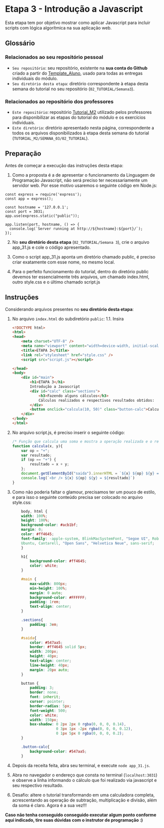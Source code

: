 
# Etapa 3 - Introdução a Javascript

  

Esta etapa tem por objetivo mostrar como aplicar Javascript para incluir scripts com lógica algorítmica na sua aplicação web.

  
## Glossário

### Relacionados ao seu repositório pessoal

- `Seu repositório`: seu repositório, existente na **sua conta do Github** criado a partir do [Template_Aluno](https://github.com/Intelihub/Template_Aluno), usado para todas as entregas individuais do módulo.
- `Seu diretório desta etapa`: diretório correspondente à etapa desta semana do tutorial no seu repositório (`02_TUTORIAL/Semana3`).

### Relacionados ao repositório dos professores

- `Este repositório`: repositório [Tutorial_M2](https://github.com/Intelihub/Tutorial_M2) utilizado pelos professores para disponibilizar as etapas do tutorial do módulo e os exercícios individuais.
- `Este diretório`: diretório apresentado nesta página, correspondente a todos os arquivos disponibilizados à etapa desta semana do tutorial (`TUTORIAL_M2/SEMANA_03/02_TUTORIAL`).




## Preparação

Antes de começar a execução das instruções desta etapa:
1. Como a proposta é a de apresentar o funcionamento da Linguagem de Programação Javascript, não será preciso ter necessariamente um servidor web. Por esse motivo usaremos o seguinte código em Node.js:

```
const express = require('express'); 
const app = express();

const hostname = '127.0.0.1';
const port = 3031;
app.use(express.static("public"));

app.listen(port, hostname, () => {
  console.log(`Server running at http://${hostname}:${port}/`);
});
```

2. No **seu diretório desta etapa** (`02_TUTORIAL/Semana 3`), crie o arquivo app_31.js e cole o código apresentado.

3. Como o script app_31.js aponta um diretório chamado public, é preciso criar exatamente com esse nome, no mesmo local. 
	
4. Para o perfeito funcionamento do tutorial, dentro do diretório public devemos ter essencialmente três arquivos, um chamado index.html, outro style.css e o último chamado script.js

## Instruções

Considerando arquivos presentes no **seu diretório desta etapa**:
1. No arquivo `index.html` do subdiretório `public`:
	1.1. Insira  
	
	```html 
	<!DOCTYPE html>
	<html>
	<head>
		<meta charset="UTF-8" />
		<meta name="viewport" content="width=device-width, initial-scale=1, maximum-scale=1" />
		<title>ETAPA 3</title>
		<link rel="stylesheet" href="style.css" />	
		<script src="script.js"></script>

	</head>
	<body>
		<div id="main">
			<h1>ETAPA 3</h1>
			Introdução a Javascript
			<div id="calc" class="sections">
				<h3>Fazendo alguns cálculos</h3>
				Cálculos realizados e respectivos resultados obtidos:
			</div>
			<button onclick="calcula(10, 50)" class="button-calc">Calcular 10 + 50</button>
		</div>
	</body>
	</html>
	``` 
2. No arquivo script.js, é preciso inserir o seguinte código:

	```javascript 
	/* Função que calcula uma soma e mostra a operação realizada e o resultado obtido */
	function calcula(x, y){
		var op = "+";
		var resultado;
		if (op == "+") {
			resultado = x + y;
		};
		document.getElementById("saida").innerHTML = `${x} ${op} ${y} = ${resultado}`;
		console.log(`<br /> ${x} ${op} ${y} = ${resultado}`)
	}
	```

3. Como não poderia faltar o glamour, precisamos ter um pouco de estilo, e para isso o seguinte conteúdo precisa ser colocado no arquivo style.css:

	```css 
		body, html {
		width: 100%;
		height: 100%;
		background-color: #acb1bf;
		margin: 0;
		color: #ff4645;
		font-family: -apple-system, BlinkMacSystemFont, "Segoe UI", Roboto, Oxygen,
		Ubuntu, Cantarell, "Open Sans", "Helvetica Neue", sans-serif;
		}

		h1{
			background-color: #ff4645;
			color: white;
		}

		#main {
			max-width: 800px;
			min-height: 100%;
			margin: 0 auto;
			background-color: #FFFFFF;
			padding: 1rem;
			text-align: center;
		}

		.sections{
			padding: 3em;
		}

		#saida{
			color: #547aa5;
			border: #ff4645 solid 5px;
			width: 200px;
			height: 40px;
			text-align: center;
			line-height: 40px;
			margin: 20px auto;
		}

		button {
			padding: 3;
			border: none;
			font: inherit;
			cursor: pointer;	
			border-radius: 5px;
			font-weight: 500;
			color: white;
			width: 150px;
			box-shadow: 0 2px 2px 0 rgba(0, 0, 0, 0.14),
						0 3px 1px -2px rgba(0, 0, 0, 0.12), 
						0 1px 5px 0 rgba(0, 0, 0, 0.2);
		}

		.button-calc{
			background-color: #547aa5;
		}
	```

4. Depois da receita feita, abra seu terminal, e execute `node app_31.js`.
5. Abra no navegador o endereço que consta no terminal (`localhost:3031`) e observe a linha informando o cálculo que foi realizado via javascript e seu respectivo resultado. 
6. Desafio: altere o tutorial transformando em uma calculadora completa, acrescentando as operação de subtração, multiplicação e divisão, além da soma é claro. Agora é a sua vez!!!

**Caso não tenha conseguido conseguido executar algum ponto conforme aqui indicado, tire suas dúvidas com o instrutor de programação :)**
